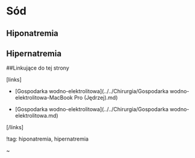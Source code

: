 # Sód





## Hiponatremia



## Hipernatremia









##Linkujące do tej strony

[links]

- [Gospodarka wodno-elektrolitowa](../../Chirurgia/Gospodarka wodno-elektrolitowa-MacBook Pro (Jędrzej).md)

- [Gospodarka wodno-elektrolitowa](../../Chirurgia/Gospodarka wodno-elektrolitowa.md)


[/links]

!tag: hiponatremia, hipernatremia

~

